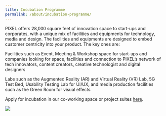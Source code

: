 ```yaml
---
title: Incubation Programme
permalink: /about/incubation-programme/
---
```


PIXEL offers 28,000 square feet of innovation space to start-ups and corporates, with a unique mix of facilities and equipments for technology, media and design. The facilities and equipments are designed to embed customer centricity into your product. The key ones are:

Facilities such as Event, Meeting & Workshop space for start-ups and companies looking for space, facilities and connection to PIXEL’s network of tech innovators, content creators, creative technologist and digital designers

Labs such as the Augmented Reality (AR) and Virtual Reality (VR) Lab, 5G Test Bed, Usability Testing Lab for UI/UX, and media production facilities such as the Green Room for visual effects

Apply for incubation in our co-working space or project suites [here](https://go.gov.sg/preqform).

![](/images/facilities/facilities.png)
